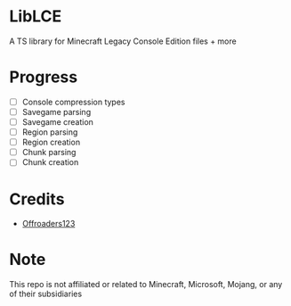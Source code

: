 # LibLCE
A TS library for Minecraft Legacy Console Edition files + more 

# Progress
- [ ] Console compression types
- [ ] Savegame parsing
- [ ] Savegame creation
- [ ] Region parsing
- [ ] Region creation
- [ ] Chunk parsing
- [ ] Chunk creation
  
# Credits
- [Offroaders123](https://github.com/offroaders123)

# Note
This repo is not affiliated or related to Minecraft, Microsoft, Mojang, or any of their subsidiaries
